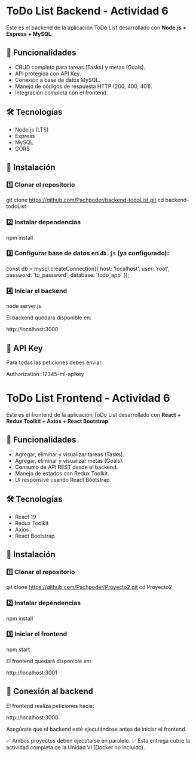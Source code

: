 
# ToDo List Backend - Actividad 6

Este es el backend de la aplicación ToDo List desarrollado con **Node.js + Express + MySQL**.

## 🚀 Funcionalidades

- CRUD completo para tareas (Tasks) y metas (Goals).
- API protegida con API Key.
- Conexión a base de datos MySQL.
- Manejo de códigos de respuesta HTTP (200, 400, 401).
- Integración completa con el frontend.

## 🛠 Tecnologías

- Node.js (LTS)
- Express
- MySQL
- CORS

## 📂 Instalación

### 1️⃣ Clonar el repositorio

git clone https://github.com/Pachpoder/backend-todoList.git
cd backend-todoList

### 2️⃣ Instalar dependencias

npm install

### 3️⃣ Configurar base de datos en `db.js` (ya configurado):

const db = mysql.createConnection({
  host: 'localhost',
  user: 'root',
  password: 'tu_password',
  database: 'todo_app'
});

### 4️⃣ Iniciar el backend

node server.js

El backend quedará disponible en:

http://localhost:3000

## 🔐 API Key

Para todas las peticiones debes enviar:

Authorization: 12345-mi-apikey



# ToDo List Frontend - Actividad 6

Este es el frontend de la aplicación ToDo List desarrollado con **React + Redux Toolkit + Axios + React Bootstrap**.

## 🚀 Funcionalidades

- Agregar, eliminar y visualizar tareas (Tasks).
- Agregar, eliminar y visualizar metas (Goals).
- Consumo de API REST desde el backend.
- Manejo de estados con Redux Toolkit.
- UI responsive usando React Bootstrap.

## 🛠 Tecnologías

- React 19
- Redux Toolkit
- Axios
- React Bootstrap

## 📂 Instalación

### 1️⃣ Clonar el repositorio

git clone https://github.com/Pachpoder/Proyecto2.git
cd Proyecto2

### 2️⃣ Instalar dependencias

npm install

### 3️⃣ Iniciar el frontend

npm start

El frontend quedará disponible en:

http://localhost:3001

## 🔗 Conexión al backend

El frontend realiza peticiones hacia:

http://localhost:3000

Asegúrate que el backend esté ejecutándose antes de iniciar el frontend.

✅ Ambos proyectos deben ejecutarse en paralelo.
✅ Esta entrega cubre la actividad completa de la Unidad VI (Docker no incluido).
